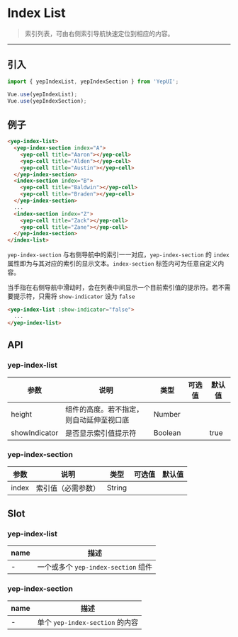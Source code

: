 # Index List

> 索引列表，可由右侧索引导航快速定位到相应的内容。

-------------

## 引入

```javascript
import { yepIndexList, yepIndexSection } from 'YepUI';

Vue.use(yepIndexList);
Vue.use(yepIndexSection);
```

## 例子

```html
<yep-index-list>
  <yep-index-section index="A">
    <yep-cell title="Aaron"></yep-cell>
    <yep-cell title="Alden"></yep-cell>
    <yep-cell title="Austin"></yep-cell>
  </yep-index-section>
  <index-section index="B">
    <yep-cell title="Baldwin"></yep-cell>
    <yep-cell title="Braden"></yep-cell>
  </yep-index-section>
  ...
  <index-section index="Z">
    <yep-cell title="Zack"></yep-cell>
    <yep-cell title="Zane"></yep-cell>
  </yep-index-section>
</index-list>
```

`yep-index-section` 与右侧导航中的索引一一对应，`yep-index-section` 的 `index` 属性即为与其对应的索引的显示文本。`index-section` 标签内可为任意自定义内容。

当手指在右侧导航中滑动时，会在列表中间显示一个目前索引值的提示符。若不需要提示符，只需将 `show-indicator` 设为 `false`

```html
<yep-index-list :show-indicator="false">
  ...
</yep-index-list>
```

## API
### yep-index-list
| 参数 | 说明 | 类型 | 可选值 | 默认值 |
|------|-------|---------|-------|--------|
| height | 组件的高度。若不指定，则自动延伸至视口底 | Number | | |
| showIndicator | 是否显示索引值提示符 | Boolean | | true |

### yep-index-section
| 参数 | 说明 | 类型 | 可选值 | 默认值 |
|------|-------|---------|-------|--------|
| index | 索引值（必需参数） | String | | |

## Slot
### yep-index-list
| name | 描述 |
|------|--------|
| - | 一个或多个 `yep-index-section` 组件 |

### yep-index-section
| name | 描述 |
|------|--------|
| - | 单个 `yep-index-section` 的内容 |
